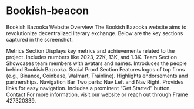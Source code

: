 # Bookish-beacon
Bookish Bazooka Website
Overview
The Bookish Bazooka website aims to revolutionize decentralized literary exchange. Below are the key sections captured in the screenshot:

Metrics Section
Displays key metrics and achievements related to the project.
Includes numbers like 2023, 22K, 13K, and 1.3K.
Team Section
Showcases team members with avatars and names.
Introduces the people behind Bookish Bazooka.
Social Proof Section
Features logos of top firms (e.g., Binance, Coinbase, Walmart, Trainline).
Highlights endorsements and partnerships.
Navigation Bar
Two parts: Nav Left and Nav Right.
Provides links for easy navigation.
Includes a prominent “Get Started” button.
Contact
For more information, visit our website or reach out through Frame 427320339.
